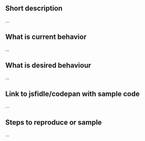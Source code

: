 <!--
**** DELETE THIS BLOCK ****  
Please only submit bugs and feature requests. All questions, comments, opinions, will be deleted.
For support please feel free to reach out on stackoverflow or w2ui.com:
**** /DELETE THIS BLOCK ****  
-->

## Short description
...

## What is current behavior
...

## What is desired behaviour
...

## Link to jsfidle/codepan with sample code
...

## Steps to reproduce or sample 
...
